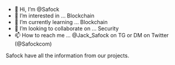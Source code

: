 - 👋 Hi, I’m @Safock
- 👀 I’m interested in ... Blockchain 
- 🌱 I’m currently learning ... Blockchain 
- 💞️ I’m looking to collaborate on ... Security 
- 📫 How to reach me ... @Jack_Safock on
TG or DM on Twitter (@Safockcom)

Safock have all the information
from our projects.
